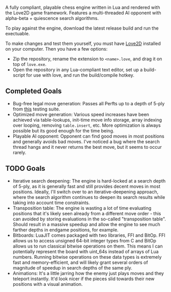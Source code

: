 A fully compliant, playable chess engine written in Lua and rendered with the Love2D game framework.  Features a multi-threaded AI opponent with alpha-beta + quiescence search algorithms.

To play against the engine, download the latest release build and run the exectuable.

To make changes and test them yourself, you must have [Love2D](https://love2d.org/) installed on your computer. Then you have a few options:
- Zip the repository, rename the extension to `<name>.love`, and drag it on top of `love.exe`.
- Open the repository in any Lua-compliant text editor, set up a build-script for use with love, and run the build/compile hotkey.


## Completed Goals
- Bug-free legal move generation: Passes all Perfts up to a depth of 5-ply from [this](http://www.rocechess.ch/perft.html) testing suite.
- Optimized move generation: Various speed increases have been achieved via table-lookups, init-time move info storage, array indexing over looping, removing `table.insert`, etc.  More optimization is always possible but its good enough for the time being.
- Playable AI opponent: Opponent can find good moves in most positions and generally avoids bad moves. I've noticed a bug where the search thread hangs and it never returns the best move, but it seems to occur rarely.

## TODO Goals
- Iterative search deepening: The engine is hard-locked at a search depth of 5-ply, as it is generally fast and still provides decent moves in most positions.  Ideally, I'll switch over to an iterative-deepening approach, where the search algorithm continues to deepen its search results while taking into account time constraints.
- Transposition table: The engine is wasting a lot of time evaluating positions that it's likely seen already from a different move order - this can avoided by storing evaluations in the so-called "transposition table".  Should result in a massive speedup and allow the engine to see much farther depths in endgame positions, for example.
- Bitboards: LuaJIT comes packaged with two libraries, FFI and BitOp.  FFI allows us to access unsigned 64-bit integer types from C and BitOp allows us to run classical bitwise operations on them.  This means I can potentially represent the board with uint_64s instead of arrays of Lua numbers.  Running bitwise operations on these data types is extremely fast and memory-efficient, and will likely grant several orders of magnitude of speedup in search depths of the same ply.
- Animations: It's a little jarring how the enemy just plays moves and they teleport instantly.  It'd look nicer if the pieces slid towards their new positions with a visual animation.